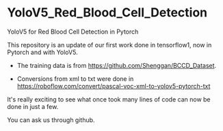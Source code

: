 # YoloV5_Red_Blood_Cell_Detection
YoloV5 for Red Blood Cell Detection in Pytorch

This repository is an update of our first work done in tensorflow1, now in Pytorch and with YoloV5.

* The training data is from https://github.com/Shenggan/BCCD_Dataset.

* Conversions from xml to txt were done in https://roboflow.com/convert/pascal-voc-xml-to-yolov5-pytorch-txt

It's really exciting to see what once took many lines of code can now be done in just a few.

You can ask us through github.
